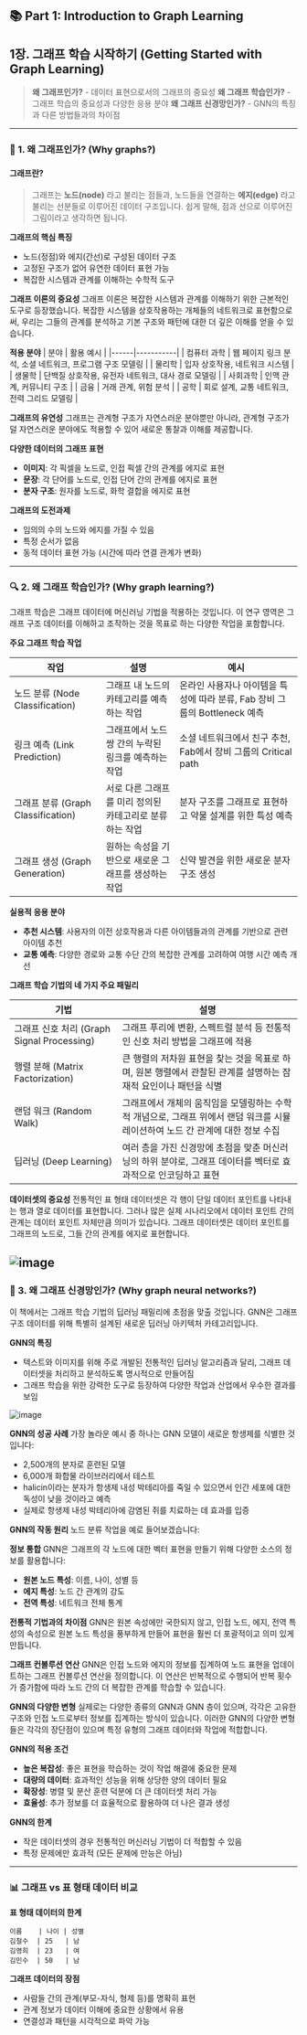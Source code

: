 ## 📚 Part 1: Introduction to Graph Learning
## 1장. 그래프 학습 시작하기 (Getting Started with Graph Learning)

> **왜 그래프인가?** - 데이터 표현으로서의 그래프의 중요성
> **왜 그래프 학습인가?** - 그래프 학습의 중요성과 다양한 응용 분야
> **왜 그래프 신경망인가?** - GNN의 특징과 다른 방법들과의 차이점

---

### 🎯 1. 왜 그래프인가? (Why graphs?)
#### 그래프란?
> 그래프는 **노드(node)** 라고 불리는 점들과, 노드들을 연결하는 **에지(edge)** 라고 불리는 선분들로 이루어진 데이터 구조입니다. 쉽게 말해, 점과 선으로 이루어진 그림이라고 생각하면 됩니다.

**그래프의 핵심 특징**
- 노드(정점)와 에지(간선)로 구성된 데이터 구조
- 고정된 구조가 없어 유연한 데이터 표현 가능
- 복잡한 시스템과 관계를 이해하는 수학적 도구

**그래프 이론의 중요성**
그래프 이론은 복잡한 시스템과 관계를 이해하기 위한 근본적인 도구로 등장했습니다. 복잡한 시스템을 상호작용하는 개체들의 네트워크로 표현함으로써, 우리는 그들의 관계를 분석하고 기본 구조와 패턴에 대한 더 깊은 이해를 얻을 수 있습니다.

**적용 분야**
| 분야 | 활용 예시 |
|------|-----------|
| 컴퓨터 과학 | 웹 페이지 링크 분석, 소셜 네트워크, 프로그램 구조 모델링 |
| 물리학 | 입자 상호작용, 네트워크 시스템 |
| 생물학 | 단백질 상호작용, 유전자 네트워크, 대사 경로 모델링 |
| 사회과학 | 인맥 관계, 커뮤니티 구조 |
| 금융 | 거래 관계, 위험 분석 |
| 공학 | 회로 설계, 교통 네트워크, 전력 그리드 모델링 |

**그래프의 유연성**
그래프는 관계형 구조가 자연스러운 분야뿐만 아니라, 관계형 구조가 덜 자연스러운 분야에도 적용할 수 있어 새로운 통찰과 이해를 제공합니다.

**다양한 데이터의 그래프 표현**
- **이미지**: 각 픽셀을 노드로, 인접 픽셀 간의 관계를 에지로 표현
- **문장**: 각 단어를 노드로, 인접 단어 간의 관계를 에지로 표현
- **분자 구조**: 원자를 노드로, 화학 결합을 에지로 표현

**그래프의 도전과제**
- 임의의 수의 노드와 에지를 가질 수 있음
- 특정 순서가 없음
- 동적 데이터 표현 가능 (시간에 따라 연결 관계가 변화)

---

### 🔍 2. 왜 그래프 학습인가? (Why graph learning?)

그래프 학습은 그래프 데이터에 머신러닝 기법을 적용하는 것입니다. 이 연구 영역은 그래프 구조 데이터를 이해하고 조작하는 것을 목표로 하는 다양한 작업을 포함합니다.

**주요 그래프 학습 작업**

| 작업 | 설명 | 예시 |
|------|------|------|
| 노드 분류 (Node Classification) | 그래프 내 노드의 카테고리를 예측하는 작업 | 온라인 사용자나 아이템을 특성에 따라 분류, Fab 장비 그룹의 Bottleneck 예측 |
| 링크 예측 (Link Prediction) | 그래프에서 노드 쌍 간의 누락된 링크를 예측하는 작업 | 소셜 네트워크에서 친구 추천, Fab에서 장비 그룹의 Critical path |
| 그래프 분류 (Graph Classification) | 서로 다른 그래프를 미리 정의된 카테고리로 분류하는 작업 | 분자 구조를 그래프로 표현하고 약물 설계를 위한 특성 예측 |
| 그래프 생성 (Graph Generation) | 원하는 속성을 기반으로 새로운 그래프를 생성하는 작업 | 신약 발견을 위한 새로운 분자 구조 생성 |

**실용적 응용 분야**
- **추천 시스템**: 사용자의 이전 상호작용과 다른 아이템들과의 관계를 기반으로 관련 아이템 추천
- **교통 예측**: 다양한 경로와 교통 수단 간의 복잡한 관계를 고려하여 여행 시간 예측 개선

**그래프 학습 기법의 네 가지 주요 패밀리**

| 기법 | 설명 |
|------|------|
| 그래프 신호 처리 (Graph Signal Processing) | 그래프 푸리에 변환, 스펙트럴 분석 등 전통적인 신호 처리 방법을 그래프에 적용 |
| 행렬 분해 (Matrix Factorization) | 큰 행렬의 저차원 표현을 찾는 것을 목표로 하며, 원본 행렬에서 관찰된 관계를 설명하는 잠재적 요인이나 패턴을 식별 |
| 랜덤 워크 (Random Walk) | 그래프에서 개체의 움직임을 모델링하는 수학적 개념으로, 그래프 위에서 랜덤 워크를 시뮬레이션하여 노드 간 관계에 대한 정보 수집 |
| 딥러닝 (Deep Learning) | 여러 층을 가진 신경망에 초점을 맞춘 머신러닝의 하위 분야로, 그래프 데이터를 벡터로 효과적으로 인코딩하고 표현 |

**데이터셋의 중요성**
전통적인 표 형태 데이터셋은 각 행이 단일 데이터 포인트를 나타내는 행과 열로 데이터를 표현합니다. 그러나 많은 실제 시나리오에서 데이터 포인트 간의 관계는 데이터 포인트 자체만큼 의미가 있습니다. 그래프 데이터셋은 데이터 포인트를 그래프의 노드로, 그들 간의 관계를 에지로 표현합니다.

![image](../../images/fig1_4.png)
---


### 🧠 3. 왜 그래프 신경망인가? (Why graph neural networks?)

이 책에서는 그래프 학습 기법의 딥러닝 패밀리에 초점을 맞출 것입니다. GNN은 그래프 구조 데이터를 위해 특별히 설계된 새로운 딥러닝 아키텍처 카테고리입니다.

**GNN의 특징**
- 텍스트와 이미지를 위해 주로 개발된 전통적인 딥러닝 알고리즘과 달리, 그래프 데이터셋을 처리하고 분석하도록 명시적으로 만들어짐
- 그래프 학습을 위한 강력한 도구로 등장하여 다양한 작업과 산업에서 우수한 결과를 보임

![image](../../images/fig1_5.png)


**GNN의 성공 사례**
가장 놀라운 예시 중 하나는 GNN 모델이 새로운 항생제를 식별한 것입니다:
- 2,500개의 분자로 훈련된 모델
- 6,000개 화합물 라이브러리에서 테스트
- halicin이라는 분자가 항생제 내성 박테리아를 죽일 수 있으면서 인간 세포에 대한 독성이 낮을 것이라고 예측
- 실제로 항생제 내성 박테리아에 감염된 쥐를 치료하는 데 효과를 입증

**GNN의 작동 원리**
노드 분류 작업을 예로 들어보겠습니다:

**정보 통합**
GNN은 그래프의 각 노드에 대한 벡터 표현을 만들기 위해 다양한 소스의 정보를 활용합니다:
- **원본 노드 특성**: 이름, 나이, 성별 등
- **에지 특성**: 노드 간 관계의 강도
- **전역 특성**: 네트워크 전체 통계

**전통적 기법과의 차이점**
GNN은 원본 속성에만 국한되지 않고, 인접 노드, 에지, 전역 특성의 속성으로 원본 노드 특성을 풍부하게 만들어 표현을 훨씬 더 포괄적이고 의미 있게 만듭니다.

**그래프 컨볼루션 연산**
GNN은 인접 노드와 에지의 정보를 집계하여 노드 표현을 업데이트하는 그래프 컨볼루션 연산을 정의합니다. 이 연산은 반복적으로 수행되어 반복 횟수가 증가함에 따라 노드 간의 더 복잡한 관계를 학습할 수 있습니다.

**GNN의 다양한 변형**
실제로는 다양한 종류의 GNN과 GNN 층이 있으며, 각각은 고유한 구조와 인접 노드로부터 정보를 집계하는 방식이 있습니다. 이러한 GNN의 다양한 변형들은 각각의 장단점이 있으며 특정 유형의 그래프 데이터와 작업에 적합합니다.

**GNN의 적용 조건**
- **높은 복잡성**: 좋은 표현을 학습하는 것이 작업 해결에 중요한 문제
- **대량의 데이터**: 효과적인 성능을 위해 상당한 양의 데이터 필요
- **확장성**: 병렬 및 분산 훈련 덕분에 더 큰 데이터셋 처리 가능
- **효율성**: 추가 정보를 더 효율적으로 활용하여 더 나은 결과 생성

**GNN의 한계**
- 작은 데이터셋의 경우 전통적인 머신러닝 기법이 더 적합할 수 있음
- 특정 문제에만 효과적 (모든 문제에 만능은 아님)

---

### 📊 그래프 vs 표 형태 데이터 비교

**표 형태 데이터의 한계**
```
이름    | 나이 | 성별
김철수  | 25   | 남
김영희  | 23   | 여
김민수  | 50   | 남
```

**그래프 데이터의 장점**
- 사람들 간의 관계(부모-자식, 형제 등)를 명확히 표현
- 관계 정보가 데이터 이해에 중요한 상황에서 유용
- 연결성과 패턴을 시각적으로 파악 가능
